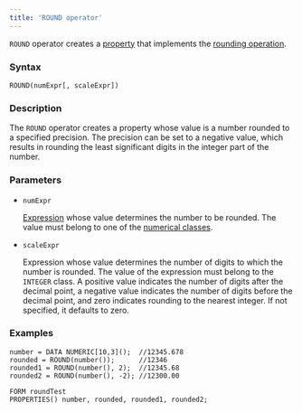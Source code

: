 ```yaml
---
title: 'ROUND operator'
---
```


`ROUND` operator creates a [property](Properties.md) that implements the [rounding operation](Rounding_operator_ROUND.md).

### Syntax 

```
ROUND(numExpr[, scaleExpr])
```

### Description

The `ROUND` operator creates a property whose value is a number rounded to a specified precision. The precision can be set to a negative value, which results in rounding the least significant digits in the integer part of the number.

### Parameters

- `numExpr`

    [Expression](Expression.md) whose value determines the number to be rounded. The value must belong to one of the [numerical classes](Built-in_classes.md).

- `scaleExpr`

    Expression whose value determines the number of digits to which the number is rounded. The value of the expression must belong to the `INTEGER` class. A positive value indicates the number of digits after the decimal point, a negative value indicates the number of digits before the decimal point, and zero indicates rounding to the nearest integer. If not specified, it defaults to zero.

### Examples

```lsf
number = DATA NUMERIC[10,3]();  //12345.678
rounded = ROUND(number());      //12346
rounded1 = ROUND(number(), 2);  //12345.68
rounded2 = ROUND(number(), -2); //12300.00

FORM roundTest
PROPERTIES() number, rounded, rounded1, rounded2;
```